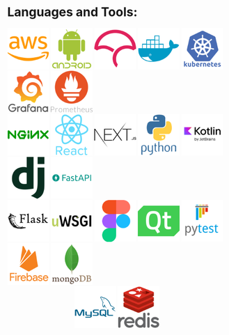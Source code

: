 <h1 align="left">Languages and Tools:</h1>
<div style="align: center; display: flex; flex-direction: column; align-content: center; align-items: center;">
    <div style="align-self: center">
        <a> <img src="https://github.com/devicons/devicon/blob/master/icons/amazonwebservices/amazonwebservices-plain-wordmark.svg" width="96" height="96"> </a>
        <a> <img src="https://github.com/devicons/devicon/blob/master/icons/android/android-plain-wordmark.svg" width="96" height="96"> </a>
        <a> <img src="https://github.com/devicons/devicon/blob/master/icons/codecov/codecov-plain.svg" width="96" height="96"> </a>
        <a> <img src="https://github.com/devicons/devicon/blob/master/icons/docker/docker-plain.svg" width="96" height="96"> </a>
        <a> <img src="https://github.com/devicons/devicon/blob/master/icons/kubernetes/kubernetes-plain-wordmark.svg" width="96" height="96"> </a>
        <a> <img src="https://github.com/devicons/devicon/blob/master/icons/grafana/grafana-original-wordmark.svg" width="96" height="96"> </a>
        <a> <img src="https://github.com/devicons/devicon/blob/master/icons/prometheus/prometheus-original-wordmark.svg" width="96" height="96"> </a>
    </div>
    <div style="align-self: center">
        <a> <img src="https://github.com/devicons/devicon/blob/master/icons/nginx/nginx-original.svg" width="96" height="96"> </a>
        <a> <img src="https://github.com/devicons/devicon/blob/master/icons/react/react-original-wordmark.svg" width="96" height="96"> </a>
        <a> <img src="https://github.com/devicons/devicon/blob/master/icons/nextjs/nextjs-original-wordmark.svg" width="96" height="96"> </a>
        <a> <img src="https://github.com/devicons/devicon/blob/master/icons/python/python-original-wordmark.svg" width="96" height="96"> </a>
        <a> <img src="https://github.com/devicons/devicon/blob/master/icons/kotlin/kotlin-original-wordmark.svg" width="96" height="96"> </a>
        <a> <img src="https://github.com/devicons/devicon/blob/master/icons/django/django-plain.svg" width="96" height="96"> </a>
        <a> <img src="https://github.com/devicons/devicon/blob/master/icons/fastapi/fastapi-plain-wordmark.svg" width="96" height="96"> </a>
    </div>
    <div style="align-self: center">
        <a> <img src="https://github.com/devicons/devicon/blob/master/icons/flask/flask-original-wordmark.svg" width="96" height="96"> </a>
        <a> <img src="https://github.com/devicons/devicon/blob/master/icons/uwsgi/uwsgi-original.svg" width="96" height="96"> </a>
        <a> <img src="https://github.com/devicons/devicon/blob/master/icons/figma/figma-original.svg" width="96" height="96"> </a>
        <a> <img src="https://github.com/devicons/devicon/blob/master/icons/qt/qt-original.svg" width="96" height="96"> </a>
        <a> <img src="https://github.com/devicons/devicon/blob/master/icons/pytest/pytest-original-wordmark.svg" width="96" height="96"> </a>
        <a> <img src="https://github.com/devicons/devicon/blob/master/icons/firebase/firebase-plain-wordmark.svg" width="96" height="96"> </a>
        <a> <img src="https://github.com/devicons/devicon/blob/master/icons/mongodb/mongodb-original-wordmark.svg" width="96" height="96"> </a>
    </div>
    <div style="align-self: center">
        <a> <img src="https://github.com/devicons/devicon/blob/master/icons/mysql/mysql-plain-wordmark.svg" width="96" height="96"> </a>
        <a> <img src="https://github.com/devicons/devicon/blob/master/icons/redis/redis-original-wordmark.svg" width="96" height="96"> </a>
    </div>
</div>
